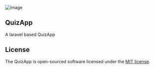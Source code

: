 ![image](https://user-images.githubusercontent.com/52659978/128609195-b167f104-2b17-4002-ad62-e29b07dd0f86.png)

## QuizApp
A laravel based QuizApp


## License

The QuizApp is open-sourced software licensed under the [MIT license](https://opensource.org/licenses/MIT).
